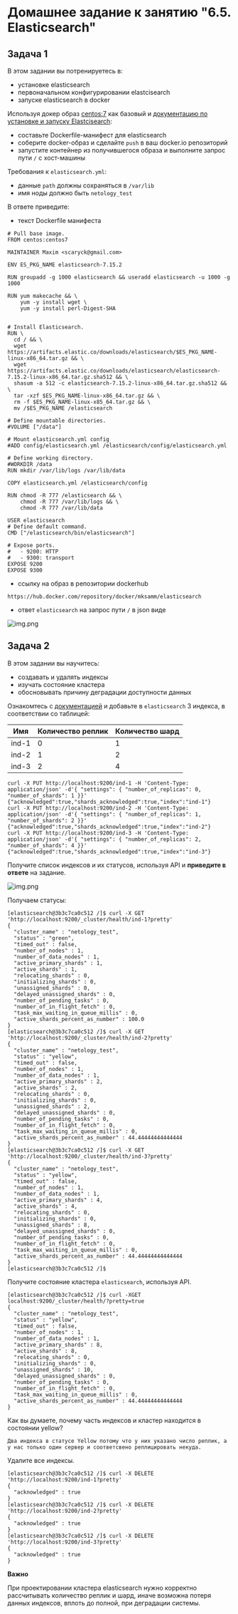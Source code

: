 # Домашнее задание к занятию "6.5. Elasticsearch"

## Задача 1

В этом задании вы потренируетесь в:
- установке elasticsearch
- первоначальном конфигурировании elastcisearch
- запуске elasticsearch в docker

Используя докер образ [centos:7](https://hub.docker.com/_/centos) как базовый и 
[документацию по установке и запуску Elastcisearch](https://www.elastic.co/guide/en/elasticsearch/reference/current/targz.html):

- составьте Dockerfile-манифест для elasticsearch
- соберите docker-образ и сделайте `push` в ваш docker.io репозиторий
- запустите контейнер из получившегося образа и выполните запрос пути `/` c хост-машины

Требования к `elasticsearch.yml`:
- данные `path` должны сохраняться в `/var/lib`
- имя ноды должно быть `netology_test`

В ответе приведите:

- текст Dockerfile манифеста
```
# Pull base image.
FROM centos:centos7

MAINTAINER Maxim <scaryck@gmail.com>

ENV ES_PKG_NAME elasticsearch-7.15.2

RUN groupadd -g 1000 elasticsearch && useradd elasticsearch -u 1000 -g 1000

RUN yum makecache && \
    yum -y install wget \
    yum -y install perl-Digest-SHA


# Install Elasticsearch.
RUN \
  cd / && \
  wget https://artifacts.elastic.co/downloads/elasticsearch/$ES_PKG_NAME-linux-x86_64.tar.gz && \
  wget https://artifacts.elastic.co/downloads/elasticsearch/elasticsearch-7.15.2-linux-x86_64.tar.gz.sha512 && \
  shasum -a 512 -c elasticsearch-7.15.2-linux-x86_64.tar.gz.sha512 && \
  tar -xzf $ES_PKG_NAME-linux-x86_64.tar.gz && \
  rm -f $ES_PKG_NAME-linux-x85_64.tar.gz && \
  mv /$ES_PKG_NAME /elasticsearch

# Define mountable directories.
#VOLUME ["/data"]

# Mount elasticsearch.yml config
#ADD config/elasticsearch.yml /elasticsearch/config/elasticsearch.yml

# Define working directory.
#WORKDIR /data
RUN mkdir /var/lib/logs /var/lib/data

COPY elasticsearch.yml /elasticsearch/config

RUN chmod -R 777 /elasticsearch && \
    chmod -R 777 /var/lib/logs && \
    chmod -R 777 /var/lib/data

USER elasticsearch
# Define default command.
CMD ["/elasticsearch/bin/elasticsearch"]

# Expose ports.
#   - 9200: HTTP
#   - 9300: transport
EXPOSE 9200
EXPOSE 9300
```
- ссылку на образ в репозитории dockerhub
```
https://hub.docker.com/repository/docker/mksamm/elasticsearch
```

- ответ `elasticsearch` на запрос пути `/` в json виде

![img.png](https://github.com/mksamm/DEVSYS-PDC-3-Maxim-Samokhin/blob/main/06-db-05-elasticsearch/elastic.PNG)

## Задача 2

В этом задании вы научитесь:
- создавать и удалять индексы
- изучать состояние кластера
- обосновывать причину деградации доступности данных

Ознакомтесь с [документацией](https://www.elastic.co/guide/en/elasticsearch/reference/current/indices-create-index.html) 
и добавьте в `elasticsearch` 3 индекса, в соответствии со таблицей:

| Имя | Количество реплик | Количество шард |
|-----|-------------------|-----------------|
| ind-1| 0 | 1 |
| ind-2 | 1 | 2 |
| ind-3 | 2 | 4 |

```
curl -X PUT http://localhost:9200/ind-1 -H 'Content-Type: application/json' -d'{ "settings": { "number_of_replicas": 0,  "number_of_shards": 1 }}'
{"acknowledged":true,"shards_acknowledged":true,"index":"ind-1"}
curl -X PUT http://localhost:9200/ind-2 -H 'Content-Type: application/json' -d'{ "settings": { "number_of_replicas": 1,  "number_of_shards": 2 }}'
{"acknowledged":true,"shards_acknowledged":true,"index":"ind-2"}
curl -X PUT http://localhost:9200/ind-3 -H 'Content-Type: application/json' -d'{ "settings": { "number_of_replicas": 2,  "number_of_shards": 4 }}'
{"acknowledged":true,"shards_acknowledged":true,"index":"ind-3"}
```
Получите список индексов и их статусов, используя API и **приведите в ответе** на задание.

![img.png](https://github.com/mksamm/DEVSYS-PDC-3-Maxim-Samokhin/blob/main/06-db-05-elasticsearch/elastic2.PNG)

Получаем статусы:

```
[elasticsearch@3b3c7ca0c512 /]$ curl -X GET 'http://localhost:9200/_cluster/health/ind-1?pretty'
{
  "cluster_name" : "netology_test",
  "status" : "green",
  "timed_out" : false,
  "number_of_nodes" : 1,
  "number_of_data_nodes" : 1,
  "active_primary_shards" : 1,
  "active_shards" : 1,
  "relocating_shards" : 0,
  "initializing_shards" : 0,
  "unassigned_shards" : 0,
  "delayed_unassigned_shards" : 0,
  "number_of_pending_tasks" : 0,
  "number_of_in_flight_fetch" : 0,
  "task_max_waiting_in_queue_millis" : 0,
  "active_shards_percent_as_number" : 100.0
}
[elasticsearch@3b3c7ca0c512 /]$ curl -X GET 'http://localhost:9200/_cluster/health/ind-2?pretty'
{
  "cluster_name" : "netology_test",
  "status" : "yellow",
  "timed_out" : false,
  "number_of_nodes" : 1,
  "number_of_data_nodes" : 1,
  "active_primary_shards" : 2,
  "active_shards" : 2,
  "relocating_shards" : 0,
  "initializing_shards" : 0,
  "unassigned_shards" : 2,
  "delayed_unassigned_shards" : 0,
  "number_of_pending_tasks" : 0,
  "number_of_in_flight_fetch" : 0,
  "task_max_waiting_in_queue_millis" : 0,
  "active_shards_percent_as_number" : 44.44444444444444
}
[elasticsearch@3b3c7ca0c512 /]$ curl -X GET 'http://localhost:9200/_cluster/health/ind-3?pretty'
{
  "cluster_name" : "netology_test",
  "status" : "yellow",
  "timed_out" : false,
  "number_of_nodes" : 1,
  "number_of_data_nodes" : 1,
  "active_primary_shards" : 4,
  "active_shards" : 4,
  "relocating_shards" : 0,
  "initializing_shards" : 0,
  "unassigned_shards" : 8,
  "delayed_unassigned_shards" : 0,
  "number_of_pending_tasks" : 0,
  "number_of_in_flight_fetch" : 0,
  "task_max_waiting_in_queue_millis" : 0,
  "active_shards_percent_as_number" : 44.44444444444444
}
[elasticsearch@3b3c7ca0c512 /]$
```

Получите состояние кластера `elasticsearch`, используя API.
```
[elasticsearch@3b3c7ca0c512 /]$ curl -XGET localhost:9200/_cluster/health/?pretty=true
{
  "cluster_name" : "netology_test",
  "status" : "yellow",
  "timed_out" : false,
  "number_of_nodes" : 1,
  "number_of_data_nodes" : 1,
  "active_primary_shards" : 8,
  "active_shards" : 8,
  "relocating_shards" : 0,
  "initializing_shards" : 0,
  "unassigned_shards" : 10,
  "delayed_unassigned_shards" : 0,
  "number_of_pending_tasks" : 0,
  "number_of_in_flight_fetch" : 0,
  "task_max_waiting_in_queue_millis" : 0,
  "active_shards_percent_as_number" : 44.44444444444444
}
```

Как вы думаете, почему часть индексов и кластер находится в состоянии yellow?
```
Два индекса в статусе Yellow потому что у них указано число реплик, а у нас только один сервер и соответсвено реплицировать некуда.
```

Удалите все индексы.

```
[elasticsearch@3b3c7ca0c512 /]$ curl -X DELETE 'http://localhost:9200/ind-1?pretty'
{
  "acknowledged" : true
}
[elasticsearch@3b3c7ca0c512 /]$ curl -X DELETE 'http://localhost:9200/ind-2?pretty'
{
  "acknowledged" : true
}
[elasticsearch@3b3c7ca0c512 /]$ curl -X DELETE 'http://localhost:9200/ind-3?pretty'
{
  "acknowledged" : true
}
```

**Важно**

При проектировании кластера elasticsearch нужно корректно рассчитывать количество реплик и шард,
иначе возможна потеря данных индексов, вплоть до полной, при деградации системы.
